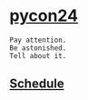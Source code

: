# [pycon24](https://2024.pycon.it/ena)
```
Pay attention.
Be astonished.
Tell about it.
```

## [Schedule](https://2024.pycon.it/en/schedule/2024-05-22?view=grid)

